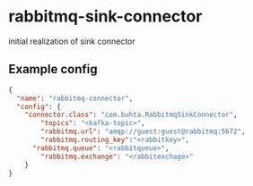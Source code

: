 # rabbitmq-sink-connector
initial realization of sink connector


## Example config
```json
{
  "name": "rabbitmq-connector",
  "config": {
    "connector.class": "com.buhta.RabbitmqSinkConnector",
		"topics": "<kafka-topic>",
		"rabbitmq.url": "amqp://guest:guest@rabbitmq:5672",
		"rabbitmq.routing_key":"<rabbitkey>",
	  "rabbitmq.queue": "<rabbitqueue>",
		"rabbitmq.exchange": "<rabbitexchage>"
	}
}

```
